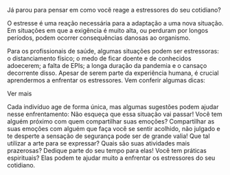 Já parou para pensar em como você reage a estressores do seu cotidiano?

O estresse é uma reação necessária para a adaptação a uma nova situação. Em situações em que a exigência é muito alta, ou perduram por longos períodos, podem ocorrer consequências danosas ao organismo.

Para os profissionais de saúde, algumas situações podem ser estressoras: o distanciamento físico; o medo de ficar doente e de conhecidos adoecerem; a falta de EPIs; a longa duração da pandemia e o cansaço decorrente disso. Apesar de serem parte da experiência humana, é crucial aprendermos a enfrentar os estressores. Vem conferir algumas dicas:

Ver mais

Cada indivíduo age de forma única, mas algumas sugestões podem ajudar nesse enfrentamento:
Não esqueça que essa situação vai passar!
Você tem alguém próximo com quem compartilhar suas emoções?
Compartilhar as suas emoções com alguém que faça você se sentir acolhido, não julgado e te desperte a sensação de segurança pode ser de grande valia!
Que tal utilizar a arte para se expressar?
Quais são suas atividades mais prazerosas? Dedique parte do seu tempo para elas!
Você tem práticas espirituais? Elas podem te ajudar muito a enfrentar os estressores do seu cotidiano.
